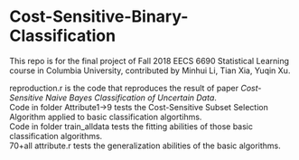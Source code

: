 # Cost-Sensitive-Binary-Classification

This repo is for the final project of Fall 2018 EECS 6690 Statistical Learning course in Columbia University, contributed by Minhui Li, Tian Xia, Yuqin Xu.<br />

reproduction.r is the code that reproduces the result of paper *Cost-Sensitive Naive Bayes Classification of Uncertain Data*.<br />
Code in folder Attribute1->9 tests the Cost-Sensitive Subset Selection Algorithm applied to basic classification algortihms.<br />
Code in folder train_alldata tests the fitting abilities of those basic classification algorithms.<br />
70+all attribute.r tests the generalization abilities of the basic algorithms.
